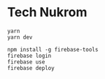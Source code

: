 # Tech Nukrom

```
yarn
yarn dev
```

```
npm install -g firebase-tools
firebase login
firebase use
firebase deploy
```
